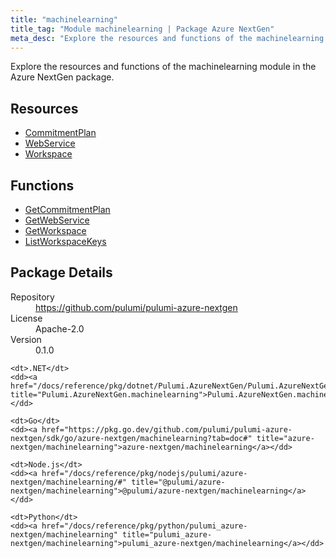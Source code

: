 ```yaml
---
title: "machinelearning"
title_tag: "Module machinelearning | Package Azure NextGen"
meta_desc: "Explore the resources and functions of the machinelearning module in the Azure NextGen package."
---
```


<!-- WARNING: this file was generated by Pulumi Docs Generator. -->
<!-- Do not edit by hand unless you're certain you know what you are doing! -->

Explore the resources and functions of the machinelearning module in the Azure NextGen package.

<h2 id="resources">Resources</h2>
<ul class="api">
    <li><a href="commitmentplan" title="CommitmentPlan"><span class="symbol resource"></span>CommitmentPlan</a></li>
    <li><a href="webservice" title="WebService"><span class="symbol resource"></span>WebService</a></li>
    <li><a href="workspace" title="Workspace"><span class="symbol resource"></span>Workspace</a></li>
</ul>

<h2 id="functions">Functions</h2>
<ul class="api">
    <li><a href="getcommitmentplan" title="GetCommitmentPlan"><span class="symbol function"></span>GetCommitmentPlan</a></li>
    <li><a href="getwebservice" title="GetWebService"><span class="symbol function"></span>GetWebService</a></li>
    <li><a href="getworkspace" title="GetWorkspace"><span class="symbol function"></span>GetWorkspace</a></li>
    <li><a href="listworkspacekeys" title="ListWorkspaceKeys"><span class="symbol function"></span>ListWorkspaceKeys</a></li>
</ul>

<h2 id="package-details">Package Details</h2>
<dl class="package-details">
	<dt>Repository</dt>
	<dd><a href="https://github.com/pulumi/pulumi-azure-nextgen">https://github.com/pulumi/pulumi-azure-nextgen</a></dd>
	<dt>License</dt>
	<dd>Apache-2.0</dd>
	<dt>Version</dt>
	<dd>0.1.0</dd>
</dl>



<dl class="tabular">

    <dt>.NET</dt>
    <dd><a href="/docs/reference/pkg/dotnet/Pulumi.AzureNextGen/Pulumi.AzureNextGen.machinelearning.html" title="Pulumi.AzureNextGen.machinelearning">Pulumi.AzureNextGen.machinelearning</a></dd>

    <dt>Go</dt>
    <dd><a href="https://pkg.go.dev/github.com/pulumi/pulumi-azure-nextgen/sdk/go/azure-nextgen/machinelearning?tab=doc#" title="azure-nextgen/machinelearning">azure-nextgen/machinelearning</a></dd>

    <dt>Node.js</dt>
    <dd><a href="/docs/reference/pkg/nodejs/pulumi/azure-nextgen/machinelearning/#" title="@pulumi/azure-nextgen/machinelearning">@pulumi/azure-nextgen/machinelearning</a></dd>

    <dt>Python</dt>
    <dd><a href="/docs/reference/pkg/python/pulumi_azure-nextgen/machinelearning" title="pulumi_azure-nextgen/machinelearning">pulumi_azure-nextgen/machinelearning</a></dd>

</dl>

